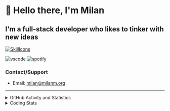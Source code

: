 # 👋 Hello there, I'm Milan
## I'm a full-stack developer who likes to tinker with new ideas
[![SkillIcons](https://skillicons.dev/icons?i=js,ts,nextjs,tailwind,html,go,bash,git,nginx,prisma,kubernetes,docker,linux)](https://skillicons.dev)

![vscode](https://nocache.advaith.workers.dev?url=https://img.shields.io/endpoint?url=https://dev.discordprofiles.me/api/badge/vscode/423203831971708958)
![spotify](https://nocache.advaith.workers.dev?url=https://img.shields.io/endpoint?url=https://dev.discordprofiles.me/api/badge/spotify/423203831971708958)

### Contact/Support

- Email: [milan@milanm.org](mailto:milan@milanm.org)
 
---
 
<details>
  <summary>GitHub Activity and Statistics</summary>
  <img src="/github-metrics.svg" />
</details>
<details>
  <summary>Coding Stats</summary>
  <!--START_SECTION:waka-->

```txt
TypeScript   6 hrs 30 mins   ██████████████▓░░░░░░░░░░   58.11 %
JSON         2 hrs 27 mins   █████▒░░░░░░░░░░░░░░░░░░░   21.97 %
Bash         1 hr 10 mins    ██▓░░░░░░░░░░░░░░░░░░░░░░   10.42 %
Markdown     23 mins         █░░░░░░░░░░░░░░░░░░░░░░░░   03.47 %
JavaScript   21 mins         ▓░░░░░░░░░░░░░░░░░░░░░░░░   03.13 %
```

<!--END_SECTION:waka-->
</details>
